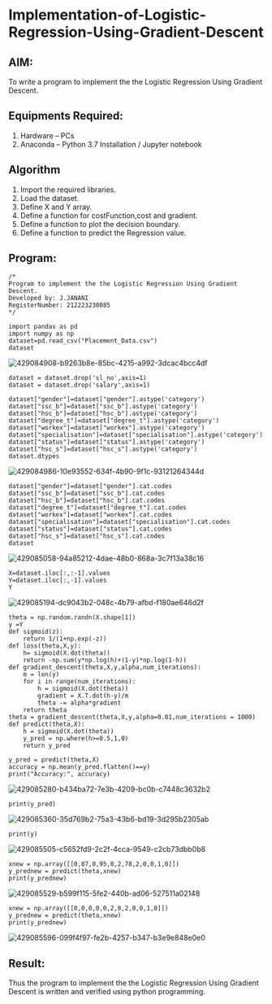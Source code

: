 # Implementation-of-Logistic-Regression-Using-Gradient-Descent

## AIM:
To write a program to implement the the Logistic Regression Using Gradient Descent.

## Equipments Required:
1. Hardware – PCs
2. Anaconda – Python 3.7 Installation / Jupyter notebook

## Algorithm
1. Import the required libraries.
2. Load the dataset.
3. Define X and Y array.
4. Define a function for costFunction,cost and gradient.
5. Define a function to plot the decision boundary.
6. Define a function to predict the Regression value.


## Program:
```
/*
Program to implement the the Logistic Regression Using Gradient Descent.
Developed by: J.JANANI
RegisterNumber: 212223230085 
*/
```

```
import pandas as pd
import numpy as np
dataset=pd.read_csv("Placement_Data.csv")
dataset
```
![429084908-b9263b8e-85bc-4215-a992-3dcac4bcc4df](https://github.com/user-attachments/assets/fcfab480-b3ca-45c5-9bf1-3d65ba577631)

```
dataset = dataset.drop('sl_no',axis=1)
dataset = dataset.drop('salary',axis=1)

dataset["gender"]=dataset["gender"].astype('category')
dataset["ssc_b"]=dataset["ssc_b"].astype('category')
dataset["hsc_b"]=dataset["hsc_b"].astype('category')
dataset["degree_t"]=dataset["degree_t"].astype('category')
dataset["workex"]=dataset["workex"].astype('category')
dataset["specialisation"]=dataset["specialisation"].astype('category')
dataset["status"]=dataset["status"].astype('category')
dataset["hsc_s"]=dataset["hsc_s"].astype('category')
dataset.dtypes
```

![429084986-10e93552-634f-4b90-9f1c-93121264344d](https://github.com/user-attachments/assets/d9965e24-5e0b-4053-aa0e-5301f8a56a10)

```
dataset["gender"]=dataset["gender"].cat.codes
dataset["ssc_b"]=dataset["ssc_b"].cat.codes
dataset["hsc_b"]=dataset["hsc_b"].cat.codes
dataset["degree_t"]=dataset["degree_t"].cat.codes
dataset["workex"]=dataset["workex"].cat.codes
dataset["specialisation"]=dataset["specialisation"].cat.codes
dataset["status"]=dataset["status"].cat.codes
dataset["hsc_s"]=dataset["hsc_s"].cat.codes
dataset
```
![429085058-94a85212-4dae-48b0-868a-3c7f13a38c16](https://github.com/user-attachments/assets/cc263ecf-94ff-4bd4-aa65-512a633a185b)

```
X=dataset.iloc[:,:-1].values
Y=dataset.iloc[:,-1].values
Y
```
![429085194-dc9043b2-048c-4b79-afbd-f180ae646d2f](https://github.com/user-attachments/assets/db3b870e-8f62-4b46-9f83-ecb0bc0f357e)

```
theta = np.random.randn(X.shape[1])
y =Y
def sigmoid(z):
    return 1/(1+np.exp(-z))
def loss(theta,X,y):
    h= sigmoid(X.dot(theta))
    return -np.sum(y*np.log(h)+(1-y)*np.log(1-h))
def gradient_descent(theta,X,y,alpha,num_iterations):
    m = len(y)
    for i in range(num_iterations):
        h = sigmoid(X.dot(theta))
        gradient = X.T.dot(h-y)/m
        theta -= alpha*gradient
    return theta
theta = gradient_descent(theta,X,y,alpha=0.01,num_iterations = 1000)
def predict(theta,X):
    h = sigmoid(X.dot(theta))
    y_pred = np.where(h>=0.5,1,0)
    return y_pred

y_pred = predict(theta,X)
accuracy = np.mean(y_pred.flatten()==y)
print("Accuracy:", accuracy)
```

![429085280-b434ba72-7e3b-4209-bc0b-c7448c3632b2](https://github.com/user-attachments/assets/cabb0090-a308-4bed-8622-ef8fef9d13fd)


```
print(y_pred)
```
![429085360-35d769b2-75a3-43b6-bd19-3d295b2305ab](https://github.com/user-attachments/assets/3528b460-d655-434c-b14e-54e46dd9b6f5)

```
print(y)
```
![429085505-c5652fd9-2c2f-4cca-9549-c2cb73dbb0b8](https://github.com/user-attachments/assets/158953e8-1bd2-40fd-a4cc-57d42bbcf918)


```
xnew = np.array([[0,87,0,95,0,2,78,2,0,0,1,0]])
y_prednew = predict(theta,xnew)
print(y_prednew)
```

![429085529-b599f115-5fe2-440b-ad06-527511a02148](https://github.com/user-attachments/assets/4508311c-ea58-4c4b-b64e-71abed8e11cb)




```
xnew = np.array([[0,0,0,0,0,2,8,2,0,0,1,0]])
y_prednew = predict(theta,xnew)
print(y_prednew)
```

![429085596-099f4f97-fe2b-4257-b347-b3e9e848e0e0](https://github.com/user-attachments/assets/03b311b4-2506-4893-a341-433964dca8ed)


## Result:

Thus the program to implement the the Logistic Regression Using Gradient Descent is written and verified using python programming.

